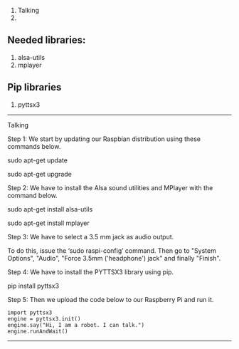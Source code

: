 1. Talking
2.

Needed libraries:
---
1. alsa-utils
2. mplayer

Pip libraries
---
1. pyttsx3

___
Talking

Step 1: We start by updating our Raspbian distribution using these commands below.

sudo apt-get update

sudo apt-get upgrade

Step 2: We have to install the Alsa sound utilities and MPlayer with the command below.

sudo apt-get install alsa-utils

sudo apt-get install mplayer

Step 3: We have to select a 3.5 mm jack as audio output.

To do this, issue the ‘sudo raspi-config’ command.
Then go to "System Options", "Audio", "Force 3.5mm ('headphone') jack" and finally "Finish".

Step 4: We have to install the PYTTSX3 library using pip.

pip install pyttsx3

Step 5: Then we upload the code below to our Raspberry Pi and run it.

```
import pyttsx3
engine = pyttsx3.init()
engine.say("Hi, I am a robot. I can talk.")
engine.runAndWait()
```
___
